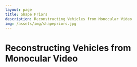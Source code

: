 ```yaml
---
layout: page
title: Shape Priors
description: Reconstructing Vehicles from Monocular Video
img: /assets/img/shapepriors.jpg
---
```



# Reconstructing Vehicles from Monocular Video



